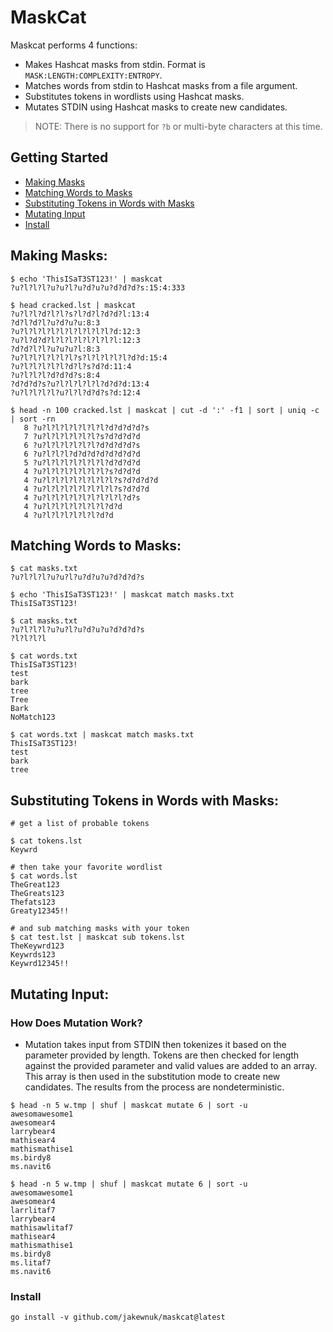 # MaskCat

Maskcat performs 4 functions:
- Makes Hashcat masks from stdin. Format is `MASK:LENGTH:COMPLEXITY:ENTROPY`.
- Matches words from stdin to Hashcat masks from a file argument.
- Substitutes tokens in wordlists using Hashcat masks.
- Mutates STDIN using Hashcat masks to create new candidates.

> NOTE: There is no support for `?b` or multi-byte characters at this time.

## Getting Started

- [Making Masks](#Making-Masks)
- [Matching Words to Masks](#Matching-Words-to-Masks)
- [Substituting Tokens in Words with Masks](#Substituting-Tokens-in-Words-with-Masks)
- [Mutating Input](#Mutating-Input)
- [Install](#install)

## Making Masks:

 ```
$ echo 'ThisISaT3ST123!' | maskcat
?u?l?l?l?u?u?l?u?d?u?u?d?d?d?s:15:4:333
 ```

 ```
$ head cracked.lst | maskcat 
 ?u?l?l?d?l?l?s?l?d?l?d?d?l:13:4
 ?d?l?d?l?u?d?u?u:8:3
 ?u?l?l?l?l?l?l?l?l?l?l?d:12:3
 ?u?l?d?d?l?l?l?l?l?l?l?l:12:3
 ?d?d?l?l?u?u?u?l:8:3
 ?u?l?l?l?l?l?l?s?l?l?l?l?l?d?d:15:4
 ?u?l?l?l?l?l?d?l?s?d?d:11:4
 ?u?l?l?l?d?d?d?s:8:4
 ?d?d?d?s?u?l?l?l?l?l?d?d?d:13:4
 ?u?l?l?l?l?u?l?l?d?d?s?d:12:4
 ```

 ```
$ head -n 100 cracked.lst | maskcat | cut -d ':' -f1 | sort | uniq -c | sort -rn
    8 ?u?l?l?l?l?l?l?l?d?d?d?d?s
    7 ?u?l?l?l?l?l?l?s?d?d?d?d
    6 ?u?l?l?l?l?l?l?d?d?d?d?s
    6 ?u?l?l?l?d?d?d?d?d?d?d?d
    5 ?u?l?l?l?l?l?l?l?d?d?d?d
    4 ?u?l?l?l?l?l?l?l?s?d?d?d
    4 ?u?l?l?l?l?l?l?l?l?s?d?d?d?d
    4 ?u?l?l?l?l?l?l?l?l?s?d?d?d
    4 ?u?l?l?l?l?l?l?l?l?l?d?s
    4 ?u?l?l?l?l?l?l?l?d?d
    4 ?u?l?l?l?l?l?l?d?d
```

## Matching Words to Masks:

 ```
$ cat masks.txt
?u?l?l?l?u?u?l?u?d?u?u?d?d?d?s

$ echo 'ThisISaT3ST123!' | maskcat match masks.txt
ThisISaT3ST123!
 ```

 ```
$ cat masks.txt
?u?l?l?l?u?u?l?u?d?u?u?d?d?d?s
?l?l?l?l

$ cat words.txt
ThisISaT3ST123!
test
bark
tree
Tree
Bark
NoMatch123

$ cat words.txt | maskcat match masks.txt
ThisISaT3ST123!
test
bark
tree

```

## Substituting Tokens in Words with Masks:

```
# get a list of probable tokens

$ cat tokens.lst
Keywrd

# then take your favorite wordlist
$ cat words.lst
TheGreat123
TheGreats123
Thefats123
Greaty12345!!

# and sub matching masks with your token
$ cat test.lst | maskcat sub tokens.lst
TheKeywrd123
Keywrds123
Keywrd12345!!

 ```

## Mutating Input:

### How Does Mutation Work?
- Mutation takes input from STDIN then tokenizes it based on the parameter
  provided by length. Tokens are then checked for length against the provided
  parameter and valid values are added to an array. This array is then used in
  the substitution mode to create new candidates. The results from the process
  are nondeterministic.

```
$ head -n 5 w.tmp | shuf | maskcat mutate 6 | sort -u
awesomawesome1
awesomear4
larrybear4
mathisear4
mathismathise1
ms.birdy8
ms.navit6

$ head -n 5 w.tmp | shuf | maskcat mutate 6 | sort -u
awesomawesome1
awesomear4
larrlitaf7
larrybear4
mathisawlitaf7
mathisear4
mathismathise1
ms.birdy8
ms.litaf7
ms.navit6
```

### Install
```
go install -v github.com/jakewnuk/maskcat@latest
```

